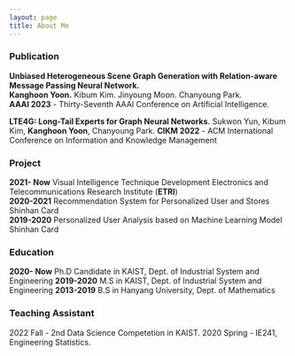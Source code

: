 ```yaml
---
layout: page
title: About Me
---
```


### Publication

**Unbiased Heterogeneous Scene Graph Generation with Relation-aware Message Passing Neural Network.**  
**Kanghoon Yoon.** Kibum Kim. Jinyoung Moon. Chanyoung Park.  
**AAAI 2023** - Thirty-Seventh AAAI Conference on Artificial Intelligence.  

**LTE4G: Long-Tail Experts for Graph Neural Networks.**
Sukwon Yun, Kibum Kim, **Kanghoon Yoon**, Chanyoung Park.
**CIKM 2022** - ACM International Conference on Information and Knowledge Management  

### Project

**2021- Now** Visual Intelligence Technique Development
Electronics and Telecommunications Research Institute (**ETRI**)  
**2020-2021** Recommendation System for Personalized User and Stores
Shinhan Card  
**2019-2020** Personalized User Analysis based on Machine Learning Model
Shinhan Card

### Education

**2020- Now** Ph.D Candidate in KAIST, Dept. of Industrial System and Engineering
**2019-2020** M.S in KAIST, Dept. of Industrial System and Engineering
**2013-2019** B.S in Hanyang University, Dept. of Mathematics

### Teaching Assistant
2022 Fall - 2nd Data Science Competetion in KAIST.
2020 Spring - IE241, Engineering Statistics.


